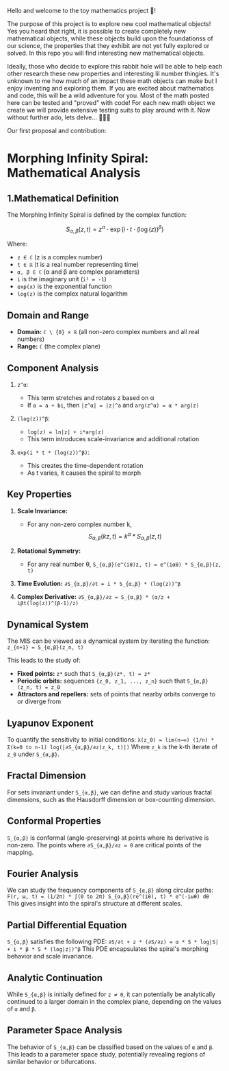 Hello and welcome to the toy mathematics project 👋!

The purpose of this project is to explore new cool mathematical objects! Yes you heard that right, it is possible to create completely new mathematical objects, while these objects build upon the foundationss of our science, the properties that they exhibit are not yet fully explored or solved. In this repo you will find interesting new mathematical objects.

Ideally, those who decide to explore this rabbit hole will be able to help each other research these new properties and interesting lil number thingies. It's unknown to me how much of an impact these math objects can make but I enjoy inventing and exploring them. If you are excited about mathematics and code, this will be a wild adventure for you. Most of the math posted here can be tested and "proved" with code! For each new math object we create we will provide extensive testing suits to play around with it. Now without further ado, lets delve... 🤖🤝🤓

Our first proposal and contribution:



# Morphing Infinity Spiral: Mathematical Analysis

## 1.Mathematical Definition

The Morphing Infinity Spiral is defined by the complex function:

$$ S_{\alpha,\beta}(z, t) = z^{\alpha} \cdot \exp(i \cdot t \cdot (\log(z))^{\beta}) $$



Where:
- `z ∈ ℂ` (z is a complex number)
- `t ∈ ℝ` (t is a real number representing time)
- `α, β ∈ ℂ` (α and β are complex parameters)
- `i` is the imaginary unit (`i² = -1`)
- `exp(x)` is the exponential function
- `log(z)` is the complex natural logarithm

## Domain and Range

- **Domain:** `ℂ \ {0} × ℝ` (all non-zero complex numbers and all real numbers)
- **Range:** `ℂ` (the complex plane)

## Component Analysis

1. `z^α`:
   - This term stretches and rotates z based on α
   - If `α = a + bi`, then `|z^α| = |z|^a` and `arg(z^α) = α * arg(z)`

2. `(log(z))^β`:
   - `log(z) = ln|z| + i*arg(z)`
   - This term introduces scale-invariance and additional rotation

3. `exp(i * t * (log(z))^β)`:
   - This creates the time-dependent rotation
   - As t varies, it causes the spiral to morph

## Key Properties

1. **Scale Invariance:**
   - For any non-zero complex number k,
    $$ S_{α,β}(kz, t) = k^α * S_{α,β}(z, t) $$

2. **Rotational Symmetry:**
   - For any real number θ,
   `S_{α,β}(e^(iθ)z, t) = e^(iαθ) * S_{α,β}(z, t)`

3. **Time Evolution:**
   `∂S_{α,β}/∂t = i * S_{α,β} * (log(z))^β`

4. **Complex Derivative:**
   `∂S_{α,β}/∂z = S_{α,β} * (α/z + iβt(log(z))^(β-1)/z)`

## Dynamical System

The MIS can be viewed as a dynamical system by iterating the function:
`z_{n+1} = S_{α,β}(z_n, t)`

This leads to the study of:
- **Fixed points:** `z*` such that `S_{α,β}(z*, t) = z*`
- **Periodic orbits:** sequences `{z_0, z_1, ..., z_n}` such that `S_{α,β}(z_n, t) = z_0`
- **Attractors and repellers:** sets of points that nearby orbits converge to or diverge from

## Lyapunov Exponent

To quantify the sensitivity to initial conditions:
`λ(z_0) = lim(n→∞) (1/n) * Σ(k=0 to n-1) log(|∂S_{α,β}/∂z(z_k, t)|)`
Where `z_k` is the k-th iterate of `z_0` under `S_{α,β}`.

## Fractal Dimension

For sets invariant under `S_{α,β}`, we can define and study various fractal dimensions, such as the Hausdorff dimension or box-counting dimension.

## Conformal Properties

`S_{α,β}` is conformal (angle-preserving) at points where its derivative is non-zero. The points where `∂S_{α,β}/∂z = 0` are critical points of the mapping.

## Fourier Analysis

We can study the frequency components of `S_{α,β}` along circular paths:
`F(r, ω, t) = (1/2π) * ∫(0 to 2π) S_{α,β}(re^(iθ), t) * e^(-iωθ) dθ`
This gives insight into the spiral's structure at different scales.

## Partial Differential Equation

`S_{α,β}` satisfies the following PDE:
`∂S/∂t + z * (∂S/∂z) = α * S * log|S| + i * β * S * (log|z|)^β`
This PDE encapsulates the spiral's morphing behavior and scale invariance.

## Analytic Continuation

While `S_{α,β}` is initially defined for `z ≠ 0`, it can potentially be analytically continued to a larger domain in the complex plane, depending on the values of `α` and `β`.

## Parameter Space Analysis

The behavior of `S_{α,β}` can be classified based on the values of `α` and `β`. This leads to a parameter space study, potentially revealing regions of similar behavior or bifurcations.
